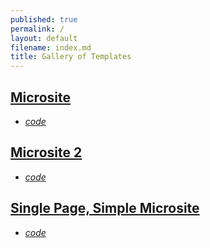 ```yaml
---
published: true
permalink: /
layout: default
filename: index.md
title: Gallery of Templates
---
```



## [Microsite](http://usg-website-templates.github.io/microsite-template/)

* *[code](https://github.com/USG-Website-Templates/microsite-template)*

## [Microsite 2](http://usg-website-templates.github.io/microsite-template-2/)
* *[code](https://github.com/USG-Website-Templates/microsite-template-2)*

## [Single Page, Simple Microsite](http://usg-website-templates.github.io/single-page-microsite-template/)
* *[code](https://github.com/USG-Website-Templates/single-page-microsite-template)*

